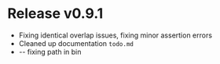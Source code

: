 # Release v0.9.1

- Fixing identical overlap issues, fixing minor assertion errors
- Cleaned up documentation `todo.md`
- -- fixing path in bin

